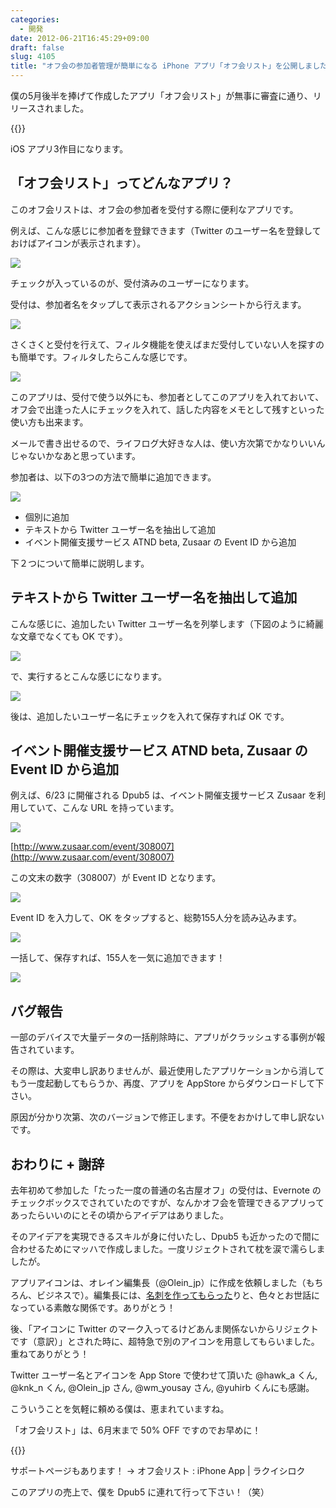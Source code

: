 ```yaml
---
categories:
  - 開発
date: 2012-06-21T16:45:29+09:00
draft: false
slug: 4105
title: "オフ会の参加者管理が簡単になる iPhone アプリ「オフ会リスト」を公開しました！"
---
```


僕の5月後半を捧げて作成したアプリ「オフ会リスト」が無事に審査に通り、リリースされました。

{{<app id="533017985" title="オフ会リスト - 参加者管理を簡単に 1.0（￥85）" src="http://a5.mzstatic.com/us/r30/Purple/v4/bb/ae/7f/bbae7fe1-2276-94ca-d6f6-73847f002af2/mza_7142949790401148668.100x100-75.png">}}

iOS アプリ3作目になります。

## 「オフ会リスト」ってどんなアプリ？

このオフ会リストは、オフ会の参加者を受付する際に便利なアプリです。

例えば、こんな感じに参加者を登録できます（Twitter のユーザー名を登録しておけばアイコンが表示されます）。

![](/images/2012/06/4105_1.png)

チェックが入っているのが、受付済みのユーザーになります。

受付は、参加者名をタップして表示されるアクションシートから行えます。

![](/images/2012/06/4105_2.png)

さくさくと受付を行えて、フィルタ機能を使えばまだ受付していない人を探すのも簡単です。フィルタしたらこんな感じです。

![](/images/2012/06/4105_3.png)

このアプリは、受付で使う以外にも、参加者としてこのアプリを入れておいて、オフ会で出逢った人にチェックを入れて、話した内容をメモとして残すといった使い方も出来ます。

メールで書き出せるので、ライフログ大好きな人は、使い方次第でかなりいいんじゃないかなあと思っています。

参加者は、以下の3つの方法で簡単に追加できます。

![](/images/2012/06/4105_4.png)

* 個別に追加
* テキストから Twitter ユーザー名を抽出して追加
* イベント開催支援サービス ATND beta, Zusaar の Event ID から追加

下２つについて簡単に説明します。

## テキストから Twitter ユーザー名を抽出して追加

こんな感じに、追加したい Twitter ユーザー名を列挙します（下図のように綺麗な文章でなくても OK です）。

![](/images/2012/06/4105_5.png)

で、実行するとこんな感じになります。

![](/images/2012/06/4105_6.png)

後は、追加したいユーザー名にチェックを入れて保存すれば OK です。

## イベント開催支援サービス ATND beta, Zusaar の Event ID から追加

例えば、6/23 に開催される Dpub5 は、イベント開催支援サービス Zusaar を利用していて、こんな URL を持っています。

![](/images/2012/06/4105_7.png)

[http://www.zusaar.com/event/308007](http://www.zusaar.com/event/308007)

この文末の数字（308007）が Event ID となります。

![](/images/2012/06/4105_8.png)

Event ID を入力して、OK をタップすると、総勢155人分を読み込みます。

![](/images/2012/06/4105_9.png)

一括して、保存すれば、155人を一気に追加できます！

![](/images/2012/06/4105_10.png)

## バグ報告

一部のデバイスで大量データの一括削除時に、アプリがクラッシュする事例が報告されています。

その際は、大変申し訳ありませんが、最近使用したアプリケーションから消してもう一度起動してもらうか、再度、アプリを AppStore からダウンロードして下さい。

原因が分かり次第、次のバージョンで修正します。不便をおかけして申し訳ないです。

## おわりに + 謝辞

去年初めて参加した「たった一度の普通の名古屋オフ」の受付は、Evernote のチェックボックスでされていたのですが、なんかオフ会を管理できるアプリってあったらいいのにとその頃からアイデアはありました。

そのアイデアを実現できるスキルが身に付いたし、Dpub5 も近かったので間に合わせるためにマッハで作成しました。一度リジェクトされて枕を涙で濡らしましたが。

アプリアイコンは、オレイン編集長（@Olein_jp）に作成を依頼しました（もちろん、ビジネスで）。編集長には、[名刺を作ってもらった](http://rakuishi.com/archives/3800/)りと、色々とお世話になっている素敵な関係です。ありがとう！

後、「アイコンに Twitter のマーク入ってるけどあんま関係ないからリジェクトです（意訳）」とされた時に、超特急で別のアイコンを用意してもらいました。重ねてありがとう！

Twitter ユーザー名とアイコンを App Store で使わせて頂いた @hawk_a くん, @knk_n くん, @Olein_jp さん, @wm_yousay さん, @yuhirb くんにも感謝。

こういうことを気軽に頼める僕は、恵まれていますね。

「オフ会リスト」は、6月末まで 50% OFF ですのでお早めに！

{{<app id="533017985" title="オフ会リスト - 参加者管理を簡単に 1.0（￥85）" src="http://a5.mzstatic.com/us/r30/Purple/v4/bb/ae/7f/bbae7fe1-2276-94ca-d6f6-73847f002af2/mza_7142949790401148668.100x100-75.png">}}

サポートページもあります！ → オフ会リスト : iPhone App | ラクイシロク

このアプリの売上で、僕を Dpub5 に連れて行って下さい！（笑）
